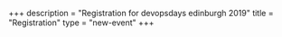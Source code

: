 +++
description = "Registration for devopsdays edinburgh 2019"
title = "Registration"
type = "new-event"
+++
<!-- <div style="width:100%; text-align:left;">

<iframe src="https://event.bookitbee.com/widget/event-tickets/22169?height=400&theme=classic" style="width:1px;min-width:100%;height:400px;border:0;" width="100%" height="400" allowtransparency="true" scrolling="no"></iframe>

</div></div>
</div> -->